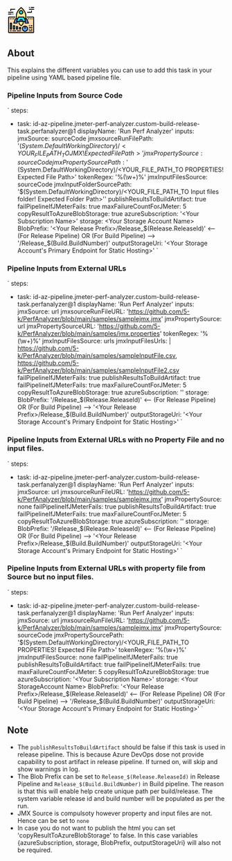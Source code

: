 ![Screenshot](screenshots/icon.png)

## About
This explains the different variables you can use to add this task in your pipeline using YAML based pipeline file.

### Pipeline Inputs from Source Code

`
steps:
- task: id-az-pipeline.jmeter-perf-analyzer.custom-build-release-task.perfanalyzer@1
  displayName: 'Run Perf Analyzer'
  inputs:
    jmxSource: sourceCode
    jmxsourceRunFilePath: '$(System.DefaultWorkingDirectory)/<YOUR_FILE_PATH_TO JMX! Expected File Path>'
    jmxPropertySource: sourceCode
    jmxPropertySourcePath: '$(System.DefaultWorkingDirectory)/<YOUR_FILE_PATH_TO PROPERTIES! Expected File Path>'
    tokenRegex: '%(\w+)%'
    jmxInputFilesSource: sourceCode
    jmxInputFolderSourcePath: '$(System.DefaultWorkingDirectory)/<YOUR_FILE_PATH_TO Input files folder! Expected Folder Path>''
    publishResultsToBuildArtifact: true
    failPipelineIfJMeterFails: true
    maxFailureCountForJMeter: 5
    copyResultToAzureBlobStorage: true
    azureSubscription: '<Your Subscription Name>'
    storage: <Your Storage Account Name>
    BlobPrefix: '<Your Release Prefix>/Release_$(Release.ReleaseId)' <-- (For Release Pipeline) OR  (For Build Pipeline) --> '<Your Release Prefix>/Release_$(Build.BuildNumber)'
    outputStorageUri: '<Your Storage Account's Primary Endpoint for Static Hosting>'
`

### Pipeline Inputs from External URLs

`
steps:
- task: id-az-pipeline.jmeter-perf-analyzer.custom-build-release-task.perfanalyzer@1
  displayName: 'Run Perf Analyzer'
  inputs:
    jmxSource: url
    jmxsourceRunFileURL: 'https://github.com/5-k/PerfAnalyzer/blob/main/samples/samplejmx.jmx'
    jmxPropertySource: url
    jmxPropertySourceURL: 'https://github.com/5-k/PerfAnalyzer/blob/main/samples/jmx.properties'
    tokenRegex: '%(\w+)%'
    jmxInputFilesSource: urls
    jmxInputFilesUrls: |
     https://github.com/5-k/PerfAnalyzer/blob/main/samples/sampleInputFile.csv,
     https://github.com/5-k/PerfAnalyzer/blob/main/samples/sampleInputFile2.csv
    failPipelineIfJMeterFails: true
    publishResultsToBuildArtifact: true
    failPipelineIfJMeterFails: true
    maxFailureCountForJMeter: 5
    copyResultToAzureBlobStorage: true
    azureSubscription: '<Your Subscription Name>'
    storage: <Your StorageAccount Name>
    BlobPrefix: '<Your Release Prefix>/Release_$(Release.ReleaseId)' <-- (For Release Pipeline) OR  (For Build Pipeline) --> '<Your Release Prefix>/Release_$(Build.BuildNumber)'
    outputStorageUri: '<Your Storage Account's Primary Endpoint for Static Hosting>'
`

### Pipeline Inputs from External URLs with no Property File and no input files.

`
steps:
- task: id-az-pipeline.jmeter-perf-analyzer.custom-build-release-task.perfanalyzer@1
  displayName: 'Run Perf Analyzer'
  inputs:
    jmxSource: url
    jmxsourceRunFileURL: 'https://github.com/5-k/PerfAnalyzer/blob/main/samples/samplejmx.jmx'
    jmxPropertySource: none
    failPipelineIfJMeterFails: true
    publishResultsToBuildArtifact: true
    failPipelineIfJMeterFails: true
    maxFailureCountForJMeter: 5
    copyResultToAzureBlobStorage: true
    azureSubscription: '<Your Subscription Name>'
    storage: <Your StorageAccount Name>
    BlobPrefix: '<Your Release Prefix>/Release_$(Release.ReleaseId)' <-- (For Release Pipeline) OR  (For Build Pipeline) --> '<Your Release Prefix>/Release_$(Build.BuildNumber)'
    outputStorageUri: '<Your Storage Account's Primary Endpoint for Static Hosting>'
`

### Pipeline Inputs from External URLs with property file from Source but no input files.


`
steps:
- task: id-az-pipeline.jmeter-perf-analyzer.custom-build-release-task.perfanalyzer@1
  displayName: 'Run Perf Analyzer'
  inputs:
    jmxSource: url
    jmxsourceRunFileURL: 'https://github.com/5-k/PerfAnalyzer/blob/main/samples/samplejmx.jmx'
    jmxPropertySource: sourceCode
    jmxPropertySourcePath: '$(System.DefaultWorkingDirectory)/<YOUR_FILE_PATH_TO PROPERTIES! Expected File Path>'
    tokenRegex: '%(\w+)%'
    jmxInputFilesSource: none
    failPipelineIfJMeterFails: true
    publishResultsToBuildArtifact: true
    failPipelineIfJMeterFails: true
    maxFailureCountForJMeter: 5
    copyResultToAzureBlobStorage: true
    azureSubscription: '<Your Subscription Name>'
    storage: <Your StorageAccount Name>
    BlobPrefix: '<Your Release Prefix>/Release_$(Release.ReleaseId)' <-- (For Release Pipeline) OR  (For Build Pipeline) --> '<Your Release Prefix>/Release_$(Build.BuildNumber)'
    outputStorageUri: '<Your Storage Account's Primary Endpoint for Static Hosting>'
`


## Note
 - The `publishResultsToBuildArtifact` should be false if this task is used in release pipeline. This is because Azure DevOps dose not provide capability to post artifact in release pipeline. If turned on, will skip and show warnings in log.
 - The Blob Prefix can be set to `Release_$(Release.ReleaseId)` in Release Pipeline and `Release_$(Build.BuildNumber)` in Build pipeline. The reason is that this will enable help create unique path per build/release. The system variable release id and build number will be populated as per the run.
 - JMX Source is compulsoty however property and input files are not. Hence can be set to `none`
 - In case you do not want to publish the html you can set 'copyResultToAzureBlobStorage' to false. In this case variables {azureSubscription, storage, BlobPrefix, outputStorageUri} will also not be required.
